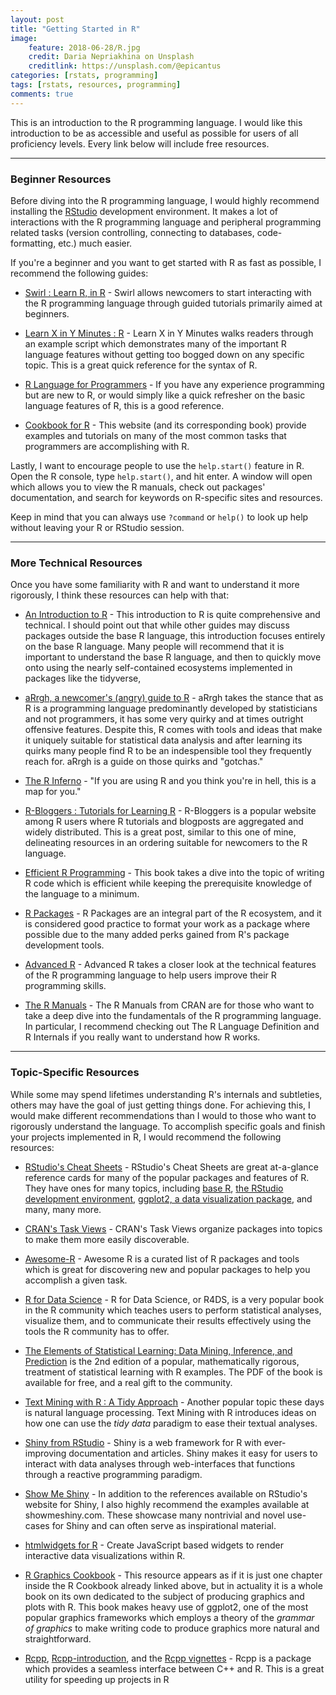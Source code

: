 ```yaml
---
layout: post
title: "Getting Started in R"
image:
    feature: 2018-06-28/R.jpg
    credit: Daria Nepriakhina on Unsplash
    creditlink: https://unsplash.com/@epicantus
categories: [rstats, programming]
tags: [rstats, resources, programming]
comments: true
---
```


This is an introduction to the R programming language. I would like this
introduction to be as accessible and useful as possible for users of all
proficiency levels. Every link below will include free resources.
<!--more-->

---

### Beginner Resources

Before diving into the R programming language, I would highly recommend
installing the [RStudio](https://www.rstudio.com/) development environment.
It makes a lot of interactions with the R programming language and peripheral
programming related tasks (version controlling, connecting to databases, code-formatting, etc.) much easier.

If you're a beginner and you want to get started with R as fast as possible, 
I recommend the following guides: 

- [Swirl : Learn R, in R](http://swirlstats.com/) - Swirl allows newcomers to
  start interacting with the R programming language through guided tutorials 
  primarily aimed at beginners.

- [Learn X in Y Minutes : R](https://learnxinyminutes.com/docs/r/) - Learn X
  in Y Minutes walks readers through an example script which demonstrates
  many of the important R language features without getting too bogged down
  on any specific topic. This is a great quick reference for the syntax of R.

- [R Language for Programmers](https://www.johndcook.com/blog/r_language_for_programmers/) - If you have any experience programming but are new to R, or would simply like a quick refresher on the basic language features of R, this is a good reference.

- [Cookbook for R](http://www.cookbook-r.com/) - This website (and its corresponding book) provide examples and tutorials on many of the most common tasks that programmers are accomplishing with R.  

Lastly, I want to encourage people to use the `help.start()` feature in R.
Open the R console, type `help.start()`, and hit enter. A window will open
which allows you to view the R manuals, check out packages' documentation, 
and search for keywords on R-specific sites and resources.

Keep in mind that you can always use `?command` or `help()` to look up help
without leaving your R or RStudio session.

---

### More Technical Resources

Once you have some familiarity with R and want to understand it more
rigorously, I think these resources can help with that:

- [An Introduction to R](https://cran.r-project.org/doc/manuals/R-intro.pdf) - This introduction to R is quite comprehensive and technical. I should 
point out that while other guides may discuss packages outside the base R language, this introduction focuses entirely on the base R language. Many people will recommend that it is important to understand the base R language, and then to quickly move onto using the nearly self-contained ecosystems 
implemented in packages like the tidyverse, 

- [aRrgh, a newcomer's (angry) guide to R](http://arrgh.tim-smith.us/) -
  aRrgh takes the stance that as R is a programming language predominantly
  developed by statisticians and not programmers, it has some very quirky and
  at times outright offensive features. Despite this, R comes with tools and
  ideas that make it uniquely suitable for statistical data analysis and
  after learning its quirks many people find R to be an indespensible tool
  they frequently reach for. aRrgh is a guide on those quirks and "gotchas."

- [The R
  Inferno](http://www.burns-stat.com/pages/Tutor/R_inferno.pdf) - "If you are
using R and you think you're in hell, this is a map for you."

- [R-Bloggers : Tutorials for Learning
  R](https://www.r-bloggers.com/how-to-learn-r-2/) - R-Bloggers is a popular
website among R users where R tutorials and blogposts are aggregated and
widely distributed. This is a great post, similar to this one of mine, delineating resources in an ordering suitable for newcomers to the R language.

- [Efficient R Programming](https://csgillespie.github.io/efficientR/index.html) - This book takes a dive into the topic of writing R code which is efficient while keeping the prerequisite knowledge of the language to a minimum.

- [R Packages](http://r-pkgs.had.co.nz/intro.html) - R Packages are an 
integral part of the R ecosystem, and it is considered good practice to
format your work as a package where possible due to the many added perks
gained from R's package development tools. 

- [Advanced R](http://adv-r.had.co.nz/) - Advanced R takes a closer look at
the technical features of the R programming language to help users improve
their R programming skills. 

- [The R Manuals](https://cran.r-project.org/) - The R Manuals from CRAN are
  for those who want to take a deep dive into the fundamentals of the R
  programming language. In particular, I recommend checking out The R Language
  Definition and R Internals if you really want to understand how R works.

--- 

### Topic-Specific Resources

While some may spend lifetimes understanding R's internals and subtleties,
others may have the goal of just getting things done. For achieving this, I
would make different recommendations than I would to those who want to
rigorously understand the language. To accomplish specific goals and finish
your projects implemented in R, I would recommend the following resources:

- [RStudio's Cheat Sheets](https://www.rstudio.com/resources/cheatsheets/) -
RStudio's Cheat Sheets are great at-a-glance reference cards for many of the
popular packages and features of R. They have ones for many topics, 
including 
[base R](http://github.com/rstudio/cheatsheets/raw/master/base-r.pdf),
[the RStudio development environment](https://github.com/rstudio/cheatsheets/raw/master/rstudio-ide.pdf), 
[ggplot2, a data visualization package](https://github.com/rstudio/cheatsheets/raw/master/data-visualization-2.1.pdf), 
and many, many more.

- [CRAN's Task Views](https://cran.r-project.org/web/views/) - CRAN's Task Views organize packages into topics to make them more easily discoverable.

- [Awesome-R](https://awesome-r.com/) - Awesome R is a curated list of R packages and tools which is great for discovering new and popular packages to 
help you accomplish a given task.

- [R for Data Science](http://r4ds.had.co.nz/) - R for Data Science, or R4DS, is a very popular book in the R community which teaches users to perform statistical analyses, visualize them, and to communicate their results effectively using the tools the R community has to offer.

- [The Elements of Statistical Learning: Data Mining, Inference, and Prediction](https://web.stanford.edu/~hastie/ElemStatLearn/) is the 2nd edition of a popular, mathematically rigorous, treatment of statistical learning with R examples. The PDF of the book is available for free, and a real gift to the community. 

- [Text Mining with R : A Tidy Approach](https://www.tidytextmining.com/) - Another popular topic these days is natural language processing. Text Mining with R introduces ideas on how one can use the *tidy data* paradigm to ease their textual analyses. 

- [Shiny from RStudio](https://shiny.rstudio.com/) - Shiny is a web framework for R with ever-improving documentation and articles. Shiny makes it easy 
for users to interact with data analyses through web-interfaces that functions
through a reactive programming paradigm. 

- [Show Me Shiny](http://www.showmeshiny.com/) - In addition to the references available on RStudio's website for Shiny, I also highly recommend the examples available at showmeshiny.com. These showcase many nontrivial and novel use-cases for Shiny and can often serve as inspirational material.

- [htmlwidgets for R](http://www.htmlwidgets.org/) - Create JavaScript based
widgets to render interactive data visualizations within R.

- [R Graphics Cookbook](http://www.cookbook-r.com/Graphs/) - This resource
  appears as if it is just one chapter inside the R Cookbook already linked
above, but in actuality it is a whole book on its own dedicated to the
subject of producing graphics and plots with R. This book makes heavy use of
ggplot2, one of the most popular graphics frameworks which employs a theory
of the *grammar of graphics* to make writing code to produce graphics more
natural and straightforward.

- [Rcpp](http://www.rcpp.org/), [Rcpp-introduction](http://dirk.eddelbuettel.com/code/rcpp/Rcpp-introduction.pdf), and the [Rcpp vignettes](https://cran.r-project.org/web/packages/Rcpp/vignettes/) - Rcpp is a package which provides a seamless interface between C++ and R. This is a great utility for speeding up projects in R
